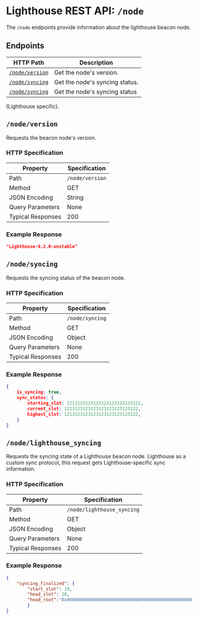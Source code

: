 # Lighthouse REST API: `/node`

The `/node` endpoints provide information about the lighthouse beacon node.

## Endpoints

HTTP Path | Description |
| --- | -- |
[`/node/version`](#nodeversion) | Get the node's version.
[`/node/syncing`](#nodesyncing) | Get the node's syncing status.
[`/node/syncing`](#nodelighthouse_syncing) | Get the node's syncing status
(Lighthouse specific).

## `/node/version`

Requests the beacon node's version.

### HTTP Specification

| Property | Specification |
| --- |--- |
Path | `/node/version`
Method | GET
JSON Encoding | String 
Query Parameters | None
Typical Responses | 200

### Example Response

```json
"Lighthouse-0.2.0-unstable"
```

## `/node/syncing`

Requests the syncing status of the beacon node.

### HTTP Specification

| Property | Specification |
| --- |--- |
Path | `/node/syncing`
Method | GET
JSON Encoding | Object
Query Parameters | None
Typical Responses | 200

### Example Response

```json
{
	is_syncing: true,
	sync_status: {
	    starting_slot: 1213123123123123123123123122,
    	current_slot: 1213123123123123123123123122,
    	highest_slot: 1213123123123123123123123122,
	}
}
```

## `/node/lighthouse_syncing`

Requests the syncing state of a Lighthouse beacon node. Lighthouse as a
custom sync protocol, this request gets Lighthouse-specific sync information.

### HTTP Specification

| Property | Specification |
| --- |--- |
Path | `/node/lighthouse_syncing`
Method | GET
JSON Encoding | Object
Query Parameters | None
Typical Responses | 200

### Example Response

```json
{
	"syncing_finalized": {
		"start_slot": 10,
		"head_slot": 20,
		"head_root":"0x0000000000000000000000000000000000000000000000000100000000000000"
		}
}
```
